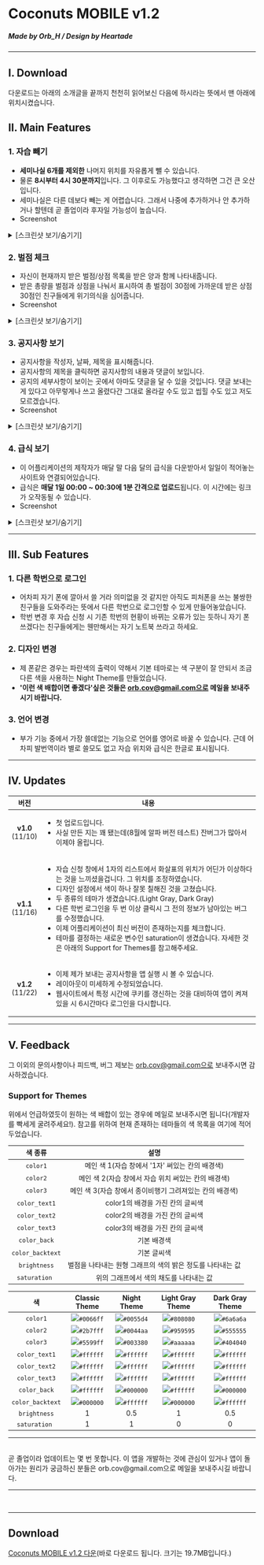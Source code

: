 # Coconuts MOBILE v1.2
##### Made by Orb_H / Design by Heartade

<hr/>

## Ⅰ. Download
다운로드는 아래의 소개글을 끝까지 천천히 읽어보신 다음에 하시라는 뜻에서 맨 아래에 위치시켰습니다.

## Ⅱ. Main Features
### 1. 자습 빼기
   - **세미나실 6개를 제외한** 나머지 위치를 자유롭게 뺄 수 있습니다.
   - 물론 **8시부터 4시 30분까지**입니다. 그 이후로도 가능했다고 생각하면 그건 큰 오산입니다.
   - 세미나실은 다른 데보다 빼는 게 어렵습니다. 그래서 나중에 추가하거나 안 추가하거나 할텐데 곧 졸업이라 후자일 가능성이 높습니다.
   - Screenshot
   
<details>
   <summary>[스크린샷 보기/숨기기]</summary>
<table>
   <thead>
      <td>Classic</td>
      <td>Night</td>
   </thead>
   <tr>
      <td><img src="./Screenshots/Classic1.png"></td>
      <td><img src="./Screenshots/Night1.png"></td>
   </tr>
</table>
</details>

### 2. 벌점 체크
   - 자신이 현재까지 받은 벌점/상점 목록을 받은 양과 함께 나타내줍니다.
   - 받은 총량을 벌점과 상점을 나눠서 표시하여 총 벌점이 30점에 가까운데 받은 상점 30점인 친구들에게 위기의식을 심어줍니다.
   - Screenshot
   
<details>
   <summary>[스크린샷 보기/숨기기]</summary>
<table border=0>
   <thead>
      <td>Classic</td>
      <td>Night</td>
   </thead>
   <tr>
      <td><img src="./Screenshots/Classic2.png"></td>
      <td><img src="./Screenshots/Night2.png"></td>
   </tr>
</table>
   </details>

### 3. 공지사항 보기
   - 공지사항을 작성자, 날짜, 제목을 표시해줍니다.
   - 공지사항의 제목을 클릭하면 공지사항의 내용과 댓글이 보입니다.
   - 공지의 세부사항이 보이는 곳에서 아마도 댓글을 달 수 있을 것입니다. 댓글 보내는 게 있다고 아무렇게나 쓰고 올렸다간 그대로 올라갈 수도 있고 씹힐 수도 있고 저도 모르겠습니다.
   - Screenshot
   
<details>
   <summary>[스크린샷 보기/숨기기]</summary>
<table border=0>
   <thead>
      <td>Classic</td>
      <td>Night</td>
   </thead>
   <tr>
      <td><img src="./Screenshots/Classic3.png"></td>
      <td><img src="./Screenshots/Night3.png"></td>
   </tr>
</table>
   </details>

### 4. 급식 보기
   - 이 어플리케이션의 제작자가 매달 말 다음 달의 급식을 다운받아서 일일이 적어놓는 사이트와 연결되어있습니다.
   - 급식은 **매달 1일 00:00 ~ 00:30에 1분 간격으로 업로드**됩니다. 이 시간에는 링크가 오작동될 수 있습니다.
   - Screenshot
   
<details>
   <summary>[스크린샷 보기/숨기기]</summary>
<table border=0>
   <thead>
      <td>Classic</td>
      <td>Night</td>
   </thead>
   <tr>
      <td><img src="./Screenshots/Classic4.png"></td>
      <td><img src="./Screenshots/Night4.png"></td>
   </tr>
</table>
   </details>
   
<hr/>

## Ⅲ. Sub Features
### 1. 다른 학번으로 로그인
   - 어차피 자기 폰에 깔아서 쓸 거라 의미없을 것 같지만 아직도 피처폰을 쓰는 불쌍한 친구들을 도와주라는 뜻에서 다른 학번으로 로그인할 수 있게 만들어놓았습니다.
   - 학번 변경 후 자습 신청 시 기존 학번의 현황이 바뀌는 오류가 있는 듯하니 자기 폰 쓰겠다는 친구들에게는 웬만해서는 자기 노트북 쓰라고 하세요.
### 2. 디자인 변경
   - 제 폰같은 경우는 파란색의 출력이 약해서 기본 테마로는 색 구분이 잘 안되서 조금 다른 색을 사용하는 Night Theme를 만들었습니다.
   - **'이런 색 배합이면 좋겠다'싶은 것들은 orb.cov@gmail.com으로 메일을 보내주시기 바랍니다.**
### 3. 언어 변경
   - 부가 기능 중에서 가장 쓸데없는 기능으로 언어를 영어로 바꿀 수 있습니다. 근데 어차피 발번역이라 별로 쓸모도 없고 자습 위치와 급식은 한글로 표시됩니다.

<hr/>

## Ⅳ. Updates

|버전|<div align="center">내용</div>|
|:---:|:----|
|**v1.0**<br>(11/10)|<ul type="bullet"><li>첫 업로드입니다.</li><li>사실 만든 지는 꽤 됐는데(8월에 알파 버전 테스트) 잔버그가 많아서 이제야 올립니다.</li></ul>|
|**v1.1**<br>(11/16)|<ul type="bullet"><li>자습 신청 창에서 1자의 리스트에서 화살표의 위치가 어딘가 이상하다는 것을 느끼셨을겁니다. 그 위치를 조정하였습니다.</li><li>디자인 설정에서 색이 하나 잘못 칠해진 것을 고쳤습니다.</li><li>두 종류의 테마가 생겼습니다.(Light Gray, Dark Gray)</li><li>다른 학번 로그인을 두 번 이상 클릭시 그 전의 정보가 남아있는 버그를 수정했습니다.</li><li>이제 어플리케이션이 최신 버전이 존재하는지를 체크합니다.</li><li>테마를 결정하는 새로운 변수인 saturation이 생겼습니다. 자세한 것은 아래의 Support for Themes를 참고해주세요.</li></ul>|
|**v1.2**<br>(11/22)|<ul type="bullet"><li>이제 제가 보내는 공지사항을 앱 실행 시 볼 수 있습니다.</li><li>레이아웃이 미세하게 수정되었습니다.</li><li>웹사이트에서 특정 시간에 쿠키를 갱신하는 것을 대비하여 앱이 켜져있을 시 6시간마다 로그인을 다시합니다.</li></ul>|

<hr/>

## Ⅴ. Feedback
그 이외의 문의사항이나 피드백, 버그 제보는 orb.cov@gmail.com으로 보내주시면 감사하겠습니다.

### Support for Themes
위에서 언급하였듯이 원하는 색 배합이 있는 경우에 메일로 보내주시면 됩니다(개발자를 빡세게 굴려주세요!). 참고를 위하여 현재 존재하는 테마들의 색 목록을 여기에 적어두었습니다.

|색 종류|설명|
|:---:|:---:|
|`color1`        | 메인 색 1(자습 창에서 '1자' 써있는 칸의 배경색) |
|`color2`        | 메인 색 2(자습 창에서 자습 위치 써있는 칸의 배경색) |
|`color3`        | 메인 색 3(자습 창에서 종이비행기 그려져있는 칸의 배경색) |
|`color_text1`   | color1의 배경을 가진 칸의 글씨색 |
|`color_text2`   | color2의 배경을 가진 칸의 글씨색 |
|`color_text3`   | color3의 배경을 가진 칸의 글씨색 |
|`color_back`    | 기본 배경색 |
|`color_backtext`| 기본 글씨색 |
|`brightness`    | 벌점을 나타내는 원형 그래프의 색의 밝은 정도를 나타내는 값 |
|`saturation`    | 위의 그래프에서 색의 채도를 나타내는 값 |

|색|Classic Theme|Night Theme|Light Gray Theme|Dark Gray Theme|
|:-:|:---:|:---:|:---:|:---:|
|`color1`        | <img src="http://via.placeholder.com/16/0066ff/0066ff">`#0066ff`</span> | <img src="http://via.placeholder.com/16/0055d4/0055d4">`#0055d4`</span> | <img src="http://via.placeholder.com/16/808080/808080">`#808080`</span> | <img src="http://via.placeholder.com/16/6a6a6a/6a6a6a">`#6a6a6a`</span> |
|`color2`        | <img src="http://via.placeholder.com/16/2b7fff/2b7fff">`#2b7fff`</span> | <img src="http://via.placeholder.com/16/0044aa/0044aa">`#0044aa`</span> | <img src="http://via.placeholder.com/16/959595/959595">`#959595`</span> | <img src="http://via.placeholder.com/16/555555/555555">`#555555`</span> |
|`color3`        | <img src="http://via.placeholder.com/16/5599ff/5599ff">`#5599ff`</span> | <img src="http://via.placeholder.com/16/003380/003380">`#003380`</span> | <img src="http://via.placeholder.com/16/aaaaaa/aaaaaa">`#aaaaaa`</span> | <img src="http://via.placeholder.com/16/404040/404040">`#404040`</span> |
|`color_text1`   | <img src="http://via.placeholder.com/16/ffffff/ffffff">`#ffffff`</span> | <img src="http://via.placeholder.com/16/ffffff/ffffff">`#ffffff`</span> | <img src="http://via.placeholder.com/16/ffffff/ffffff">`#ffffff`</span> | <img src="http://via.placeholder.com/16/ffffff/ffffff">`#ffffff`</span> |
|`color_text2`   | <img src="http://via.placeholder.com/16/ffffff/ffffff">`#ffffff`</span> | <img src="http://via.placeholder.com/16/ffffff/ffffff">`#ffffff`</span> | <img src="http://via.placeholder.com/16/ffffff/ffffff">`#ffffff`</span> | <img src="http://via.placeholder.com/16/ffffff/ffffff">`#ffffff`</span> |
|`color_text3`   | <img src="http://via.placeholder.com/16/ffffff/ffffff">`#ffffff`</span> | <img src="http://via.placeholder.com/16/ffffff/ffffff">`#ffffff`</span> | <img src="http://via.placeholder.com/16/ffffff/ffffff">`#ffffff`</span> | <img src="http://via.placeholder.com/16/ffffff/ffffff">`#ffffff`</span> |
|`color_back`    | <img src="http://via.placeholder.com/16/ffffff/ffffff">`#ffffff`</span> | <img src="http://via.placeholder.com/16/000000/000000">`#000000`</span> | <img src="http://via.placeholder.com/16/ffffff/ffffff">`#ffffff`</span> | <img src="http://via.placeholder.com/16/000000/000000">`#000000`</span> |
|`color_backtext`| <img src="http://via.placeholder.com/16/000000/000000">`#000000`</span> | <img src="http://via.placeholder.com/16/ffffff/ffffff">`#ffffff`</span> | <img src="http://via.placeholder.com/16/000000/000000">`#000000`</span> | <img src="http://via.placeholder.com/16/ffffff/ffffff">`#ffffff`</span> |
|`brightness`    |1|0.5|1|0.5|
|`saturation`    |1|1|0|0|

<hr/>
<br/>
곧 졸업이라 업데이트는 몇 번 못합니다. 이 앱을 개발하는 것에 관심이 있거나 앱이 돌아가는 원리가 궁금하신 분들은 orb.cov@gmail.com으로 메일을 보내주시길 바랍니다.

<hr/>
<br/>
<hr/>

## Download
<a href="http://raw.githubusercontent.com/Orb-H/Coconuts/master/Downloads/Coconuts%20MOBILE%20v1.2.apk">Coconuts MOBILE v1.2 다운</a>(바로 다운로드 됩니다. 크기는 19.7MB입니다.)
